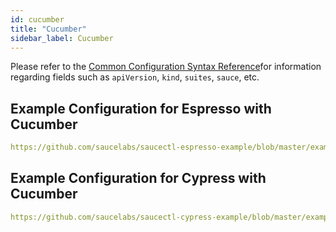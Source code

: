 ```yaml
---
id: cucumber
title: "Cucumber"
sidebar_label: Cucumber
---
```


Please refer to the [Common Configuration Syntax Reference](/testrunner-toolkit/configuration/common-syntax)for information regarding fields such as `apiVersion`, `kind`, `suites`, `sauce`, etc.

## Example Configuration for Espresso with Cucumber 

```yaml reference
https://github.com/saucelabs/saucectl-espresso-example/blob/master/examples/cucumber/.sauce/config.yml
```

## Example Configuration for Cypress with Cucumber 

```yaml reference
https://github.com/saucelabs/saucectl-cypress-example/blob/master/examples/cucumber/.sauce/config.yml
```